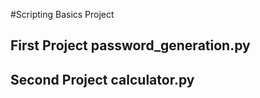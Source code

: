 #Scripting Basics Project
## First Project __password_generation.py__
## Second Project __calculator.py__
